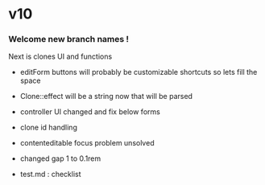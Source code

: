 # v10
### Welcome new branch names !

Next is clones UI and functions

- editForm buttons will probably be customizable shortcuts so lets fill the space

- Clone::effect will be a string now that will be parsed
- controller UI changed and fix below forms

- clone id handling
- contenteditable focus problem unsolved
- changed gap 1 to 0.1rem
- test.md : checklist
